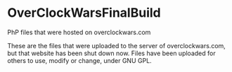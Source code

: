 OverClockWarsFinalBuild
=======================

PhP files that were hosted on overclockwars.com


These are the files that were uploaded to the server of overclockwars.com, but that website has been shut down now. Files have 
been uploaded for others to use, modify or change, under GNU GPL.
